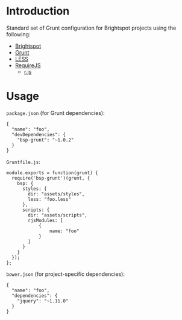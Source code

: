# Introduction

Standard set of Grunt configuration for Brightspot projects using the following:

- [Brightspot](http://www.brightspotcms.com/)
- [Grunt](http://gruntjs.com/)
- [LESS](http://lesscss.org/)
- [RequireJS](http://requirejs.org/)
  - [r.js](http://requirejs.org/docs/optimization.html)

# Usage

`package.json` (for Grunt dependencies):

    {
      "name": "foo",
      "devDependencies": {
        "bsp-grunt": "~1.0.2"
      }
    }

`Gruntfile.js`:

    module.exports = function(grunt) {
      require('bsp-grunt')(grunt, {
        bsp: {
          styles: {
            dir: "assets/styles",
            less: "foo.less"
          },
          scripts: {
            dir: "assets/scripts",
            rjsModules: [
                {
                    name: "foo"
                }
            ]
          }
        }
      });
    };

`bower.json` (for project-specific dependencies):

    {
      "name": "foo",
      "dependencies": {
        "jquery": "~1.11.0"
      }
    }
